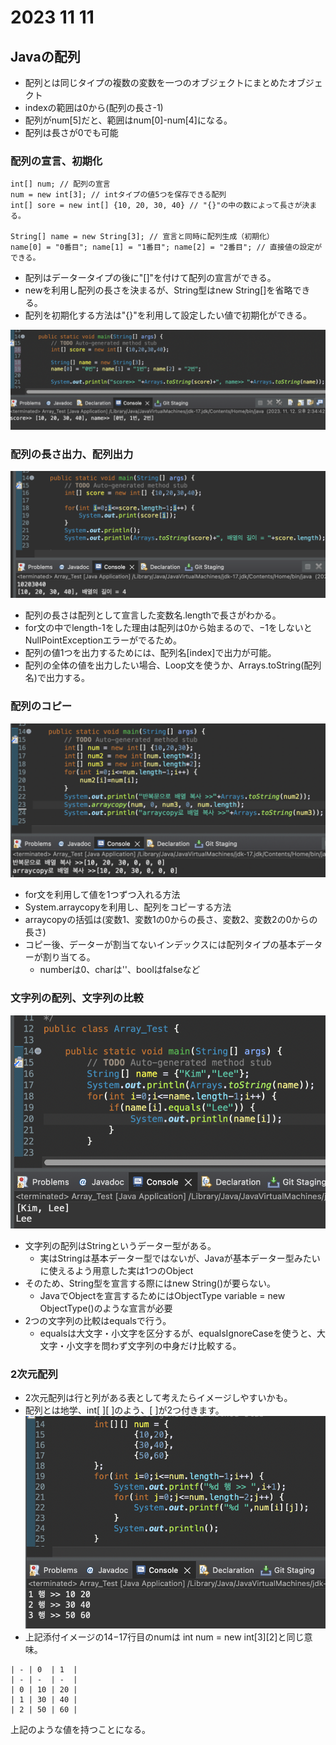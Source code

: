 # 2023 11 11

## Javaの配列
- 配列とは同じタイプの複数の変数を一つのオブジェクトにまとめたオブジェクト
- indexの範囲は0から(配列の長さ-1)
- 配列がnum[5]だと、範囲はnum[0]-num[4]になる。
- 配列は長さが0でも可能

### 配列の宣言、初期化

```
int[] num; // 配列の宣言
num = new int[3]; // intタイプの値5つを保存できる配列
int[] sore = new int[] {10, 20, 30, 40} // "{}"の中の数によって長さが決まる。

String[] name = new String[3]; // 宣言と同時に配列生成（初期化）
name[0] = "0番目"; name[1] = "1番目"; name[2] = "2番目"; // 直接値の設定ができる。

```

- 配列はデータータイプの後に"[]"を付けて配列の宣言ができる。
- newを利用し配列の長さを決まるが、String型はnew String[]を省略できる。
- 配列を初期化する方法は"{}"を利用して設定したい値で初期化ができる。

![1](./images/23_1111/1.png)

### 配列の長さ出力、配列出力
![2](./images/23_1111/2.png)
- 配列の長さは配列として宣言した変数名.lengthで長さがわかる。
- for文の中でlength-1をした理由は配列は0から始まるので、−1をしないとNullPointExceptionエラーがでるため。
- 配列の値1つを出力するためには、配列名[index]で出力が可能。
- 配列の全体の値を出力したい場合、Loop文を使うか、Arrays.toString(配列名)で出力する。

### 配列のコピー
![3](./images/23_1111/3.png)

- for文を利用して値を1つずつ入れる方法
- System.arraycopyを利用し、配列をコピーする方法
- arraycopyの括弧は(変数1、変数1の0からの長さ、変数2、変数2の0からの長さ)
- コピー後、データーが割当てないインデックスには配列タイプの基本データーが割り当てる。
    - numberは0、charは''、boolはfalseなど


### 文字列の配列、文字列の比較
![4](./images/23_1111/4.png)
- 文字列の配列はStringというデーター型がある。
    - 実はStringは基本データー型ではないが、Javaが基本データー型みたいに使えるよう用意した実は1つのObject
- そのため、String型を宣言する際にはnew String()が要らない。
    - JavaでObjectを宣言するためにはObjectType variable = new ObjectType()のような宣言が必要
- 2つの文字列の比較はequalsで行う。
    - equalsは大文字・小文字を区分するが、equalsIgnoreCaseを使うと、大文字・小文字を問わず文字列の中身だけ比較する。


### 2次元配列
- 2次元配列は行と列がある表として考えたらイメージしやすいかも。
- 配列とは地学、int[ ][ ]のよう、[ ]が2つ付きます。
![5](./images/23_1111/5.png)
- 上記添付イメージの14−17行目のnumは int num = new int[3][2]と同じ意味。

```
| - | 0  | 1  |
| - | -  | -  |
| 0 | 10 | 20 |
| 1 | 30 | 40 |
| 2 | 50 | 60 |
```
上記のような値を持つことになる。
